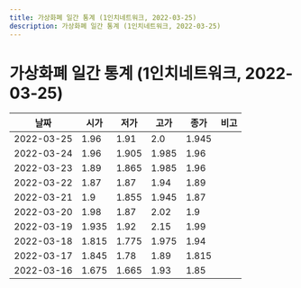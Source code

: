 ```yaml
---
title: 가상화폐 일간 통계 (1인치네트워크, 2022-03-25)
description: 가상화폐 일간 통계 (1인치네트워크, 2022-03-25)
---
```


가상화폐 일간 통계 (1인치네트워크, 2022-03-25)
===

|날짜|시가|저가|고가|종가|비고|
|--|--|--|--|--|--|
|2022-03-25|1.96|1.91|2.0|1.945|    |
|2022-03-24|1.96|1.905|1.985|1.96|    |
|2022-03-23|1.89|1.865|1.985|1.96|    |
|2022-03-22|1.87|1.87|1.94|1.89|    |
|2022-03-21|1.9|1.855|1.945|1.87|    |
|2022-03-20|1.98|1.87|2.02|1.9|    |
|2022-03-19|1.935|1.92|2.15|1.99|    |
|2022-03-18|1.815|1.775|1.975|1.94|    |
|2022-03-17|1.845|1.78|1.89|1.815|    |
|2022-03-16|1.675|1.665|1.93|1.85|    |
